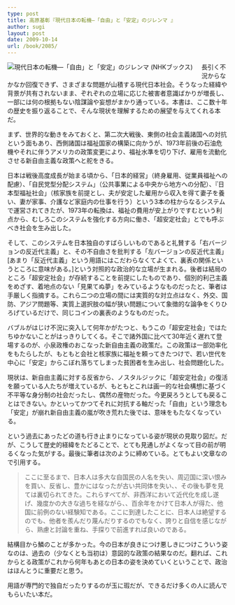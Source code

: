 ```yaml
---
type: post
title: 高原基彰『現代日本の転機―「自由」と「安定」のジレンマ 』
author: sugi
layout: post
date: 2009-10-14
url: /book/2085/
---
```

<a href="http://www.amazon.co.jp/exec/obidos/ASIN/4140911409/chezsugi-22/ref=nosim/" onclick="_gaq.push(['_trackEvent', 'outbound-article', 'http://www.amazon.co.jp/exec/obidos/ASIN/4140911409/chezsugi-22/ref=nosim/', '']);" name="amazletlink" target="_blank"><img src="http://i0.wp.com/ecx.images-amazon.com/images/I/41W%2BkvniEfL._SL160_.jpg?w=660" alt="現代日本の転機―「自由」と「安定」のジレンマ (NHKブックス)" class="alignleft" style="float: left; margin: 0 20px 20px 0;" data-recalc-dims="1" /></a>

長引く不況からなかなか回復できず、さまざまな問題が山積する現代日本社会。そうなった経緯や背景が共有されないまま、ぞれぞれの立場に応じた被害者意識ばかりが増長し、一部には何の根拠もない陰謀論や妄想がまかり通っている。本書は、ここ数十年の歴史を振り返ることで、そんな現状を理解するための展望を与えてくれる本だ。

まず、世界的な動きをみておくと、第二次大戦後、東側の社会主義諸国への対抗という面もあり、西側諸国は福祉国家の構築に向かうが、1973年前後の石油危機やそれに伴うアメリカの政策変更により、福祉水準を切り下げ、雇用を流動化させる新自由主義な政策へと舵をきる。

日本は戦後高度成長が始まる頃から、「日本的経営」（終身雇用、従業員福祉への配慮）、「自民党型分配システム」（公共事業による中央から地方への分配）、『日本型福祉社会」（核家族を前提とし、夫が安定した雇用から収入を得て妻子を養い、妻が家事、介護など家庭内の仕事を行う）という3本の柱からなるシステムで運営されてきたが、1973年の転換は、福祉の費用が安上がりですむという利点から、むしろこのシステムを強化する方向に働き、「超安定社会」とでも呼ぶべき社会を生み出した。

そして、このシステムを日本独自のすばらしいものであると礼賛する「右バージョンの反近代主義」と、その不自由さを批判する「左バージョンの反近代主義」<span class="footnote">[あまり「反近代主義」という用語にはこだわらなくてよくて、裏表の関係というところに意味がある。]</span>という対照的な政治的な立場が生まれる。後者は結局のところ「超安定社会」が存続することを前提にしたものであり、個別的利己主義をめざす、着地点のない「見果てぬ夢」をみているようなものだったと、筆者は手厳しく指摘する。これら二つの立場の間には実質的な対立点はなく、外交、国防、アジア問題等、実質上選択肢の幅が狭い問題について象徴的な論争をくりひろげているだけで、同じコインの裏表のようなものだった。

バブルがはじけ不況に突入して何年かがたつと、もうこの「超安定社会」ではたちゆかないことがはっきりしてくる。そこで諸外国に比べて30年近く遅れて登場するのが、小泉政権のおこなった新自由主義の政策だ。この政策は一部効率化をもたらしたが、もともと会社と核家族に福祉を頼ってきたつけで、若い世代を中心に「安定」からこぼれ落ちてしまった貧困者を生み出し、社会問題化した。

現状は、新自由主義に対する反省から、ノスタルジックに「超安定社会」の復活を願っている人たちが増えているが、もともとこれは画一的な社会構想に基づく不平等な身分制の社会だったし、偶然の産物だった。今更戻ろうとしても戻ることはできない。かといってかつてそれに対抗する軸だった「自由」という理念も「安定」が崩れ新自由主義の嵐が吹き荒れた後では、意味をもたなくなっている。

という過去にあったどの道も行き止まりになっている姿が現状の見取り図だ。だが、こうして歴史的経緯をたどることで、とても見通しがよくなって目の前が明るくなった気がする。最後に筆者は次のように締めている。とてもよい文章なので引用する。

> ここに至るまで、日本人は多大な自国民の人名を失い、周辺国に深い恨みを買い、反省し、豊かにはなったが古い共同体を失い、、その後も夢を見ては裏切られてきた。これらすべてが、非西洋において近代化を成し遂げ、幾度かの大きな過ちを経ながら、、百余年をかけて日本人が得た、他国に前例のない経験知である。ここに到達したことに、日本人は絶望するのでも、他者を羨んだり蔑んだりするのでもなく、誇りと自信を感じながら、熟慮と討論を重ね、手探りで前進すれば良いのである。

結構目から鱗のことが多かった。今の日本が良きにつけ悪しきにつけこういう姿なのは、過去の（少なくとも当初は）意図的な政策の結果なのだ。翻れば、これからとる政策がこれから何年もあとの日本の姿を決めていくということで、政治はほんとうに重要だと思う。

用語が専門的で独自だったりするのが玉に瑕だが、できるだけ多くの人に読んでもらいたい本だ。


